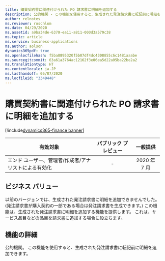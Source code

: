 ```yaml
---
title: 購買契約書に関連付けられた PO 請求書に明細を追加する
description: 公的機関 - この機能を使用すると、生成された発注請求書に転記前に明細を追加できます。
author: relnotes
ms.reviewer: roschlom
ms.date: 04/29/2020
ms.assetid: a9ba34de-6370-ea11-a811-000d3a579c38
ms.topic: article
ms.service: business-applications
ms.author: aolson
dynamics365pdf: true
ms.openlocfilehash: f5ba8895320f5b07df4dc4308855c6c1481aaabe
ms.sourcegitcommit: 63a61a3764ac12162f3e06ea5d22a05ba22be2a2
ms.translationtype: HT
ms.contentlocale: ja-JP
ms.lasthandoff: 05/07/2020
ms.locfileid: "3349448"
---
```

# <a name="add-lines-to-po-invoices-associated-with-a-purchase-agreement"></a>購買契約書に関連付けられた PO 請求書に明細を追加する
[!include[dynamics365-finance banner](../includes/dynamics365-finance.md)]

| 有効対象    |  パブリック プレビュー | 一般提供 | 
| ---------- | :----------: |:----------: |
|エンド ユーザー、管理者/作成者/アナリストによる有効化|-| 2020 年 7 月|


## <a name="business-value"></a>ビジネス バリュー
<!-- bv start -->
以前のバージョンでは、生成された発注請求書に明細を追加できませんでした。 (発注請求書が購入契約の一部である場合は発注請求書を生成できます。) この機能は、生成された発注請求書に明細を追加する機能を提供します。 これは、サービス品目などの品目を請求書に追加する場合に役立ちます。
<!-- bv end -->



## <a name="feature-details"></a>機能の詳細
<!--feature detail start -->
公的機関。 この機能を使用すると、生成された発注請求書に転記前に明細を追加できます。
<!--feature detail end -->









